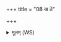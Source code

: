 +++
title = "08 या ते"

+++
<details><summary>मूलम् (WS)</summary>

या ते का च पापी लक्ष्मीरथो या ते अपशुता ।  
अयं तद् विश्वभेषजो ऽपामार्गो ऽप लुम्पतु ॥ ७ ॥
</details>